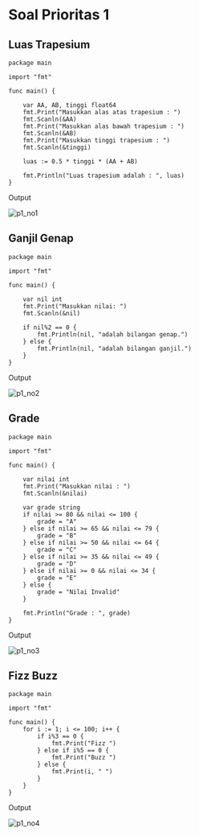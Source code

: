 # Soal Prioritas 1
## Luas Trapesium

```
package main

import "fmt"

func main() {

	var AA, AB, tinggi float64
	fmt.Print("Masukkan alas atas trapesium : ")
	fmt.Scanln(&AA)
	fmt.Print("Masukkan alas bawah trapesium : ")
	fmt.Scanln(&AB)
	fmt.Print("Masukkan tinggi trapesium : ")
	fmt.Scanln(&tinggi)

	luas := 0.5 * tinggi * (AA + AB)

	fmt.Println("Luas trapesium adalah : ", luas)
}
```

Output

![p1_no1](/02_Basic-Program/screenshots/p1_no1.jpg)

## Ganjil Genap
```
package main

import "fmt"

func main() {

	var nil int
	fmt.Print("Masukkan nilai: ")
	fmt.Scanln(&nil)

	if nil%2 == 0 {
		fmt.Println(nil, "adalah bilangan genap.")
	} else {
		fmt.Println(nil, "adalah bilangan ganjil.")
	}
}
```

Output

![p1_no2](/02_Basic-Program/screenshots/p1_no2.jpg)

## Grade
```
package main

import "fmt"

func main() {

	var nilai int
	fmt.Print("Masukkan nilai : ")
	fmt.Scanln(&nilai)

	var grade string
	if nilai >= 80 && nilai <= 100 {
		grade = "A"
	} else if nilai >= 65 && nilai <= 79 {
		grade = "B"
	} else if nilai >= 50 && nilai <= 64 {
		grade = "C"
	} else if nilai >= 35 && nilai <= 49 {
		grade = "D"
	} else if nilai >= 0 && nilai <= 34 {
		grade = "E"
	} else {
		grade = "Nilai Invalid"
	}

	fmt.Println("Grade : ", grade)
}
```

Output

![p1_no3](/02_Basic-Program/screenshots/p1_no3.jpg)

## Fizz Buzz
```
package main

import "fmt"

func main() {
	for i := 1; i <= 100; i++ {
		if i%3 == 0 {
			fmt.Print("Fizz ")
		} else if i%5 == 0 {
			fmt.Print("Buzz ")
		} else {
			fmt.Print(i, " ")
		}
	}
}
```

Output

![p1_no4](/02_Basic-Program/screenshots/p1_no4.jpg)